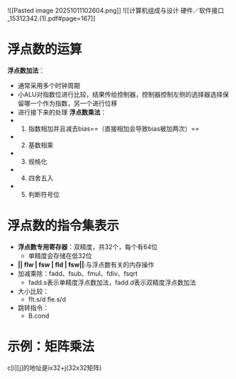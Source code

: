 ![[Pasted image 20251011102604.png]]
![[计算机组成与设计  硬件／软件接口_15312342.(1).pdf#page=167]]
# 浮点数的运算
**浮点数加法**：
- 通常采用多个时钟周期
- 小ALU对指数位进行比较，结果传给控制器，控制器控制左侧的选择器选择保留哪一个作为指数，另一个进行位移
- 进行接下来的处理
**浮点数乘法**：
- 1. 指数相加并且减去bias==（直接相加会导致bias被加两次）==
- 2. 基数相乘
- 3. 规格化
- 4. 四舍五入
- 5. 判断符号位
# 浮点数的指令集表示
- **浮点数专用寄存器**：双精度，共32个，每个有64位
	- 单精度会存储在低32位
- **|| flw | fsw | fld | fsw||**:与浮点数有关的内存操作
- 加减乘除：fadd、fsub、fmul、fdiv、fsqrt
	- fadd.s表示单精度浮点数加法，fadd.d表示双精度浮点数加法
- 大小比较：
	- flt.s/d fle.s/d
- 跳转指令：
	- B.cond

# 示例：矩阵乘法
c\[i]\[j]的地址是ix32+j(32x32矩阵)







